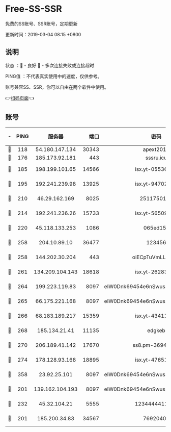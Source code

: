 # Free-SS-SSR

免费的SS账号、SSR账号，定期更新

更新时间：2019-03-04 08:15 +0800

## 说明

状态     ：🙂 - 良好 🙁 - 多次连接失败或连接超时

PING值   ：不代表真实使用中的速度，仅供参考。

账号兼容SS、SSR，你可以自由在两个软件中使用。

👉[扫码页面](https://liesauer.github.io/free-ss-ssr.github.io/)👈

## 账号

|-|PING|服务器|端口|密码|加密方式|区域|
|:----:|:----:|:-----:|-----:|:----:|:----:|:----:|
|🙂|118|54.180.147.134|30343|apext2019|chacha20|KR|
|🙂|176|185.173.92.181|443|sssru.icu|rc4-md5|RU|
|🙂|185|198.199.101.65|14566|isx.yt-05536769|aes-256-cfb|US|
|🙂|195|192.241.239.98|13925|isx.yt-94702728|aes-256-cfb|US|
|🙂|210|46.29.162.169|8025|2511750146|aes-256-cfb|RU|
|🙂|214|192.241.236.26|15733|isx.yt-56509000|aes-256-cfb|US|
|🙂|220|45.118.133.253|1086|065ed15a|aes-256-cfb|SG|
|🙂|258|204.10.89.10|36477|123456|aes-256-cfb|US|
|🙂|258|144.202.30.204|443|oiECpTuVmLLxk4Ts|aes-256-cfb|US|
|🙂|261|134.209.104.143|18618|isx.yt-26283608|aes-256-cfb|SG|
|🙂|264|199.223.119.83|8097|eIW0Dnk69454e6nSwuspv9DmS201tQ0D|aes-256-cfb|US|
|🙂|265|66.175.221.168|8097|eIW0Dnk69454e6nSwuspv9DmS201tQ0D|aes-256-cfb|US|
|🙂|266|68.183.189.217|15359|isx.yt-43411617|aes-256-cfb|SG|
|🙂|268|185.134.21.41|11135|edgkeb|aes-256-cfb|GB|
|🙂|270|206.189.41.142|17670|ss8.pm-36944551|aes-256-cfb|SG|
|🙂|274|178.128.93.168|18895|isx.yt-47651683|aes-256-cfb|SG|
|🙂|358|23.92.25.101|8097|eIW0Dnk69454e6nSwuspv9DmS201tQ0D|aes-256-cfb|US|
|🙂|201|139.162.104.193|8097|eIW0Dnk69454e6nSwuspv9DmS201tQ0D|aes-256-cfb|JP|
|🙂|232|45.32.104.21|5555|1234444411111|aes-256-cfb|SG|
|🙁|201|185.200.34.83|34567|76920400|aes-256-cfb|US|
